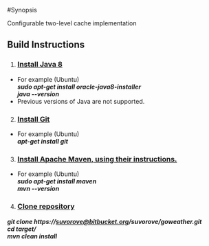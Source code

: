 #Synopsis

Configurable two-level cache implementation

## Build Instructions ###

1. ### [Install Java 8](http://www.oracle.com/technetwork/java/javase/downloads/jdk8-downloads-2133151.html) 
  * For example (Ubuntu)  
         ***sudo apt-get install oracle-java8-installer***  
         ***java --version***
  * Previous versions of Java are not supported.

2. ### [Install Git](https://git-scm.com/book/ru/v1/%D0%92%D0%B2%D0%B5%D0%B4%D0%B5%D0%BD%D0%B8%D0%B5-%D0%A3%D1%81%D1%82%D0%B0%D0%BD%D0%BE%D0%B2%D0%BA%D0%B0-Git) 
  * For example (Ubuntu)  
         ***apt-get install git***  


3. ### [Install Apache Maven, using their instructions.](http://maven.apache.org/install.html) 
  * For example (Ubuntu)  
         ***sudo apt-get install maven***  
         ***mvn --version***

4. ### [Clone repository](https://git-scm.com/docs/git-clone)
***git clone https://suvorove@bitbucket.org/suvorove/goweather.git***  
***cd target/***  
***mvn clean install***  

